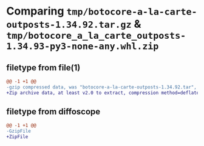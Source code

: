 # Comparing `tmp/botocore-a-la-carte-outposts-1.34.92.tar.gz` & `tmp/botocore_a_la_carte_outposts-1.34.93-py3-none-any.whl.zip`

## filetype from file(1)

```diff
@@ -1 +1 @@
-gzip compressed data, was "botocore-a-la-carte-outposts-1.34.92.tar", last modified: Fri Apr 26 01:01:36 2024, max compression
+Zip archive data, at least v2.0 to extract, compression method=deflate
```

## filetype from diffoscope

```diff
@@ -1 +1 @@
-GzipFile
+ZipFile
```

